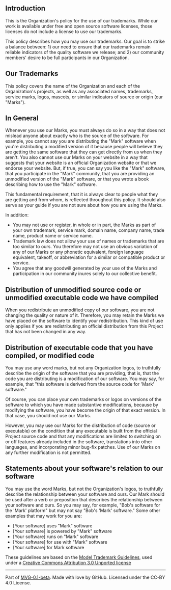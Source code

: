 ## Introduction

This is the Organization's policy for the use of our trademarks. While our work is available under free and open source software licenses, those licenses do not include a license to use our trademarks.

This policy describes how you may use our trademarks.  Our goal is to strike a balance between: 1) our need to ensure that our trademarks remain reliable indicators of the quality software we release; and 2) our community members' desire to be full participants in our Organization.

## Our Trademarks

This policy covers the name of the Organization and each of the Organization's projects, as well as any associated names, trademarks, service marks, logos, mascots, or similar indicators of source or origin (our "Marks").

## In General

Whenever you use our Marks, you must always do so in a way that does not mislead anyone about exactly who is the source of the software. For example, you cannot say you are distributing the "Mark" software when you're distributing a modified version of it because people will believe they are getting the same software that they can get directly from us when they aren't. You also cannot use our Marks on your website in a way that suggests that your website is an official Organization website or that we endorse your website. But, if true, you can say you like the "Mark" software, that you participate in the "Mark" community, that you are providing an unmodified version of the "Mark" software, or that you wrote a book describing how to use the "Mark" software.

This fundamental requirement, that it is always clear to people what they are getting and from whom, is reflected throughout this policy. It should also serve as your guide if you are not sure about how you are using the Marks.

In addition:
* You may not use or register, in whole or in part, the Marks as part of your own trademark, service mark, domain name, company name, trade name, product name or service name.
* Trademark law does not allow your use of names or trademarks that are too similar to ours. You therefore may not use an obvious variation of any of our Marks or any phonetic equivalent, foreign language equivalent, takeoff, or abbreviation for a similar or compatible product or service.
* You agree that any goodwill generated by your use of the Marks and participation in our community inures solely to our collective benefit.

## Distribution of unmodified source code or unmodified executable code we have compiled

When you redistribute an unmodified copy of our software, you are not changing the quality or nature of it. Therefore, you may retain the Marks we have placed on the software to identify your redistribution. This kind of use only applies if you are redistributing an official distribution from this Project that has not been changed in any way.

## Distribution of executable code that you have compiled, or modified code

You may use any word marks, but not any Organization logos, to truthfully describe the origin of the software that you are providing, that is, that the code you are distributing is a modification of our software. You may say, for example, that "this software is derived from the source code for 'Mark' software."

Of course, you can place your own trademarks or logos on versions of the software to which you have made substantive modifications, because by modifying the software, you have become the origin of that exact version. In that case, you should not use our Marks.

However, you may use our Marks for the distribution of code (source or executable) on the condition that any executable is built from the official Project source code and that any modifications are limited to switching on or off features already included in the software, translations into other languages, and incorporating minor bug-fix patches. Use of our Marks on any further modification is not permitted.

## Statements about your software's relation to our software

You may use the word Marks, but not the Organization's logos, to truthfully describe the relationship between your software and ours. Our Mark should be used after a verb or preposition that describes the relationship between your software and ours. So you may say, for example, "Bob's software for the 'Mark' platform" but may not say "Bob's 'Mark' software." Some other examples that may work for you are:

* [Your software] uses "Mark" software
* [Your software] is powered by "Mark" software
* [Your software] runs on "Mark" software
* [Your software] for use with "Mark" software
* [Your software] for Mark software

These guidelines are based on the [Model Trademark Guidelines](http://www.modeltrademarkguidelines.org), used under a [Creative Commons Attribution 3.0 Unported license](https://creativecommons.org/licenses/by/3.0/deed.en_US)

---

Part of [MVG-0.1-beta](https://github.com/github/MVG/releases/tag/v0.1-beta). Made with love by GitHub. Licensed under the CC-BY 4.0 License.
